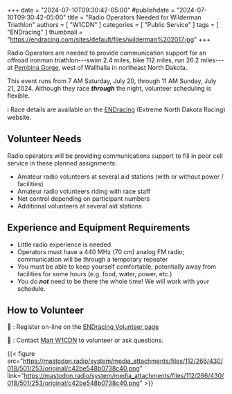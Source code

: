 +++
date = "2024-07-10T09:30:42-05:00"
#publishdate = "2024-07-10T09:30:42-05:00"
title = "Radio Operators Needed for Wilderman Triathlon"
authors = [ "W1CDN" ]
categories = [ "Public Service" ]
tags = [ "ENDracing" ]
thumbnail = "https://endracing.com/sites/default/files/wilderman%202017.jpg"
+++

Radio Operators are needed to provide communication support for an
offroad ironman triathlon---swim 2.4 miles, bike 112 miles, run 26.2
miles---at
[Pembina Gorge](https://maps.app.goo.gl/nFumetZbf9F7NFxd8),
 west of Wallhalla in northeast North Dakota.

This event runs from 7 AM Saturday, July 20, through 11 AM Sunday, July
21, 2024. Although they race ***through*** the night, volunteer scheduling is
flexible.
<!--more-->

:information_source: Race details are available on the
[ENDracing]( https://endracing.com/wilderman) (Extreme North Dakota Racing)
website.

## Volunteer Needs

Radio operators will be providing communications support to fill in poor cell
service in these planned assignments:

* Amateur radio volunteers at several aid stations (with or without power / facilities)
* Amateur radio volunteers riding with race staff
* Net control depending on participant numbers
* Additional volunteers at several aid stations

## Experience and Equipment Requirements

* Little radio experience is needed
* Operators must have a 440 MHz (70 cm) analog FM radio; communication will be through a temporary repeater
* You must be able to keep yourself comfortable, potentially away from facilities for some hours (e.g. food, water, power, etc.)
* You do ***not*** need to be there the whole time! We will work with your schedule.

## How to Volunteer

:link:
: Register on-line on the
[ENDracing Volunteer page](https://endracing.com/volunteer)

:email:
: Contact [Matt W1CDN](mailto:hello@endracing.com)
to volunteer or ask questions.

{{< figure
src="https://mastodon.radio/system/media_attachments/files/112/266/430/018/501/253/original/c42be548b0738c40.png" link="https://mastodon.radio/system/media_attachments/files/112/266/430/018/501/253/original/c42be548b0738c40.png" >}}
<!--
Volunteer/spectator map shows potential aid stations and volunteer locations. Start is at Mt. Carmel reservoir. TA2 is transition from bike to run. Finish is at Frost Fire.
-->
